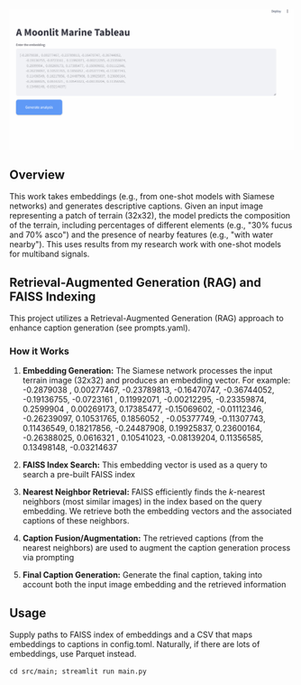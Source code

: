 <img src='./assets/animation_for_rag.gif'/>

## Overview
This work takes embeddings (e.g., from one-shot models with Siamese networks) and generates descriptive captions.  Given an input image representing a patch of terrain (32x32), the model predicts the composition of the terrain, including percentages of different elements (e.g., "30% fucus and 70% asco") and the presence of nearby features (e.g., "with water nearby"). This uses results from my research work with one-shot models for multiband signals.

## Retrieval-Augmented Generation (RAG) and FAISS Indexing

This project utilizes a Retrieval-Augmented Generation (RAG) approach to enhance caption generation (see prompts.yaml).

### How it Works

1.  **Embedding Generation:**  The Siamese network processes the input terrain image (32x32) and produces an embedding vector. For example: -0.2879038 ,  0.00277467, -0.23789813, -0.16470747, -0.36744052,
        -0.19136755, -0.0723161 ,  0.11992071, -0.00212295, -0.23359874,
         0.2599904 ,  0.00269173,  0.17385477, -0.15069602, -0.01112346,
        -0.26239097,  0.10531765,  0.1856052 , -0.05377749, -0.11307743,
         0.11436549,  0.18217856, -0.24487908,  0.19925837,  0.23600164,
        -0.26388025,  0.0616321 ,  0.10541023, -0.08139204,  0.11356585,
         0.13498148, -0.03214637
   
2.  **FAISS Index Search:** This embedding vector is used as a query to search a pre-built FAISS index

3.  **Nearest Neighbor Retrieval:** FAISS efficiently finds the *k*-nearest neighbors (most similar images) in the index based on the query embedding.  We retrieve both the embedding vectors and the associated captions of these neighbors.

4.  **Caption Fusion/Augmentation:** The retrieved captions (from the nearest neighbors) are used to augment the caption generation process via prompting
  
5.  **Final Caption Generation:** Generate the final caption, taking into account both the input image embedding and the retrieved information

## Usage

Supply paths to FAISS index of embeddings and a CSV that maps embeddings to captions in config.toml. Naturally, if there are lots of embeddings, use Parquet instead.

```
cd src/main; streamlit run main.py
```


